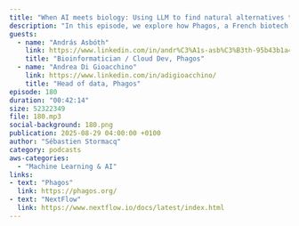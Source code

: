 ```yaml
---
title: "When AI meets biology: Using LLM to find natural alternatives to antibiotics"
description: "In this episode, we explore how Phagos, a French biotech startup, combines biology, data science, and cloud computing to combat antimicrobial resistance. Their innovative approach uses bacteriophages - natural predators of bacteria - as an alternative to antibiotics. We discuss how they leverage AWS services, including SageMaker and batch processing, to analyze genomic data and train specialized language models that can predict phage-bacteria interactions. Our guests explain how they process terabytes of genetic data, train and deploy AI models, and create user-friendly interfaces for their lab scientists. This fascinating conversation reveals how cloud computing and artificial intelligence are revolutionizing biotechnology and potentially helping solve one of this century's biggest health challenges."
guests:
  - name: "András Asbóth"
    link: https://www.linkedin.com/in/andr%C3%A1s-asb%C3%B3th-95b43b1a4/
    title: "Bioinformatician / Cloud Dev, Phagos"
  - name: "Andrea Di Gioacchino"
    link: https://www.linkedin.com/in/adigioacchino/
    title: "Head of data, Phagos"
episode: 180
duration: "00:42:14" 
size: 52322349
file: 180.mp3
social-background: 180.png
publication: 2025-08-29 04:00:00 +0100
author: "Sébastien Stormacq"
category: podcasts
aws-categories:
  - "Machine Learning & AI"
links:
- text: "Phagos"
  link: https://phagos.org/
- text: "NextFlow"
  link: https://www.nextflow.io/docs/latest/index.html
---
```


